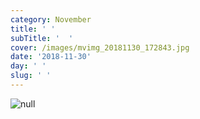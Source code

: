```yaml
---
category: November
title: ' '
subTitle: '  '
cover: /images/mvimg_20181130_172843.jpg
date: '2018-11-30'
day: ' '
slug: ' '
---
```

![null](/images/mvimg_20181130_172843.jpg)
